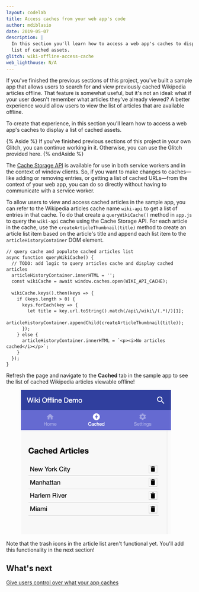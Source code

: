 ```yaml
---
layout: codelab
title: Access caches from your web app's code
author: mdiblasio
date: 2019-05-07
description: |
  In this section you'll learn how to access a web app's caches to display a
  list of cached assets.
glitch: wiki-offline-access-cache
web_lighthouse: N/A
---
```

If you've finished the previous sections of this project, you've built a sample
app that allows users to search for and view previously cached Wikipedia
articles offline. That feature is somewhat useful, but it's not an ideal: what
if your user doesn't remember what articles they've already viewed? A better
experience would allow users to view the list of articles that are available
offline.

To create that experience, in this section you'll learn how to access a web
app's caches to display a list of cached assets.

{% Aside %}
If you've finished previous sections of this project in your own Glitch, you
can continue working in it. Otherwise, you can use the Glitch provided here.
{% endAside %}

The [Cache Storage API](https://developers.google.com/web/fundamentals/instant-and-offline/web-storage/cache-api)
is available for use in both service workers and in the context of window
clients. So, if you want to make changes to caches—like adding or removing
entries, or getting a list of cached URLs—from the context of your web app, you
can do so directly without having to communicate with a service worker.

To allow users to view and access cached articles in the sample app, you can
refer to the Wikipedia articles cache name `wiki-api` to get a list of entries
in that cache. To do that create a `queryWikiCache()` method in `app.js` to
query the `wiki-api` cache using the Cache Storage API. For each article in the
cache, use the `createArticleThumbnail(title)` method to create an article
list item based on the article's title and append each list item to the
`articleHistoryContainer` DOM element.

```js/3-15/2
// query cache and populate cached articles list
async function queryWikiCache() {
  // TODO: add logic to query articles cache and display cached articles
  articleHistoryContainer.innerHTML = '';
  const wikiCache = await window.caches.open(WIKI_API_CACHE);

  wikiCache.keys().then(keys => {
    if (keys.length > 0) {
      keys.forEach(key => {
        let title = key.url.toString().match(/api\/wiki\/(.*)/)[1];
        articleHistoryContainer.appendChild(createArticleThumbnail(title));
      });
    } else {
      articleHistoryContainer.innerHTML = `<p><i>No articles cached</i></p>`;
    }
  });
}
```

Refresh the page and navigate to the __Cached__ tab in the sample app to see the
list of cached Wikipedia articles viewable offline!

<figure class="w-figure w-figure--center">
  <img class="w-screenshot" src="./article-list.png" alt="A screenshot
  showing the list of cached articles in the sample app.">
</figure>

Note that the trash icons in the article list aren't functional yet. You'll
add this functionality in the next section!

## What's next
[Give users control over what your app caches](../codelab-reliability-user-control/)
